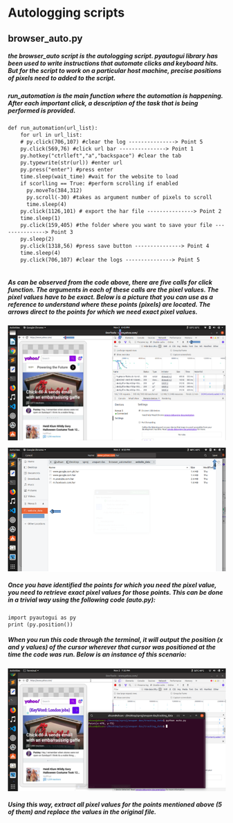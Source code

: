 # Autologging scripts

## browser_auto.py

##### the browser_auto script is the autologging script. pyautogui library has been used to write instructions that automate clicks and keyboard hits. But for the script to work on a particular host machine, precise positions of pixels need to added to the script.

##### run_automation is the main function where the automation is happening. After each important click, a description of the task that is being performed is provided.

```
def run_automation(url_list):
    for url in url_list:
    # py.click(706,107) #clear the log ---------------> Point 5
    py.click(569,76) #click url bar ---------------> Point 1
    py.hotkey("ctrlleft","a","backspace") #clear the tab
    py.typewrite(str(url)) #enter url
    py.press("enter") #press enter
    time.sleep(wait_time) #wait for the website to load
    if scorlling == True: #perform scrolling if enabled
      py.moveTo(384,312)
      py.scroll(-30) #takes as argument number of pixels to scroll
      time.sleep(4)
    py.click(1126,101) # export the har file ---------------> Point 2
    time.sleep(1)
    py.click(159,405) #the folder where you want to save your file ---------------> Point 3
    py.sleep(2)
    py.click(1318,56) #press save button ---------------> Point 4
    time.sleep(4)
    py.click(706,107) #clear the logs ---------------> Point 5
    
```

##### As can be observed from the code above, there are five calls for click function. The arguments in each of these calls are the pixel values. The pixel values have to be exact. Below is a picture that you can use as a reference to understand where these points (pixels) are located. The arrows direct to the points for which we need exact pixel values.  

![Main debugging interface](img/img1.png)


![Local folders where file is to be saved](img/img2.png)


##### Once you have identified the points for which you need the pixel value, you need to retrieve exact pixel values for those points. This can be done in a trivial way using the following code (auto.py):
```
import pyautogui as py
print (py.position())
```

##### When you run this code through the terminal, it will output the position (x and y values) of the cursor wherever that cursor was positioned at the time the code was run. Below is an instance of this scenario:

![Main debugging interface](img/img3.png)

##### Using this way, extract all pixel values for the points mentioned above (5 of them) and replace the values in the original file.


